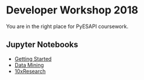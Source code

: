 # Developer Workshop 2018

You are in the right place for PyESAPI coursework.

## Jupyter Notebooks
* [Getting Started](http://nbviewer.jupyter.org/github/VarianAPIs/PyESAPI/blob/master/examples/DeveloperWorkshop2018/GettingStarted.ipynb)
* [Data Mining](http://nbviewer.jupyter.org/github/VarianAPIs/PyESAPI/blob/master/examples/DeveloperWorkshop2018/DataMining.ipynb)
* [10xResearch](http://nbviewer.jupyter.org/github/VarianAPIs/PyESAPI/blob/master/examples/DeveloperWorkshop2018/10xResearch.ipynb)
